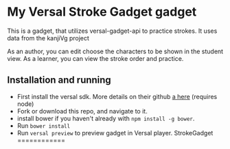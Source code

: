 # My Versal Stroke Gadget gadget

This is a gadget, that utilizes versal-gadget-api to practice strokes.
It uses data from the kanjiVg project

As an author, you can edit choose the characters to be shown in the student view. As a learner, you can view the stroke order and practice.

## Installation and running
* First install the versal sdk. More details on their github [a here](https://github.com/Versal/sdk) (requires node)
* Fork or download this repo, and navigate to it.
* install bower if you haven't already with `npm install -g bower`.
* Run `bower install`
* Run `versal preview` to preview gadget in Versal player.
StrokeGadget
============
